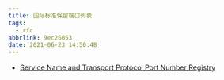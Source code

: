 ```yaml
---
title: 国际标准保留端口列表
tags:
  - rfc
abbrlink: 9ec26053
date: 2021-06-23 14:50:48
---
```


- [Service Name and Transport Protocol Port Number Registry](https://www.iana.org/assignments/service-names-port-numbers/service-names-port-numbers.xhtml)
